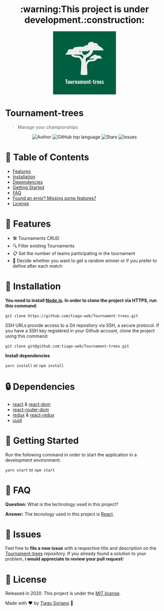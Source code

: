 <h1 align="center">:warning:This project is under development.:construction:</h1>
<p align="center">
   <img src=".github/logo.jpg" width="200"/>
</p>


# Tournament-trees

> Manage your championships

<p align="center">
   <a href="https://github.com/tiago-web" style="text-decoration: none">
    <img alt="Author" src="https://img.shields.io/badge/Author-tiago--web-008f00" />
   </a>
   
   <a href="#" style="text-decoration: none">
    <img alt="GitHub top language" src="https://img.shields.io/github/languages/top/tiago-web/Tournament-trees?color=008f00" />
   </a>
   
   <a href="https://github.com/tiago-web/Tournament-trees/stargazers" style="text-decoration: none">
    <img alt="Stars" src="https://img.shields.io/github/stars/tiago-web/Tournament-trees?color=008f00&style=flat" />
   </a>
   
   <a href="https://github.com/tiago-web/Tournament-trees/issues" style="text-decoration: none">
    <img alt="Issues" src="https://img.shields.io/github/issues/tiago-web/Tournament-trees?color=008f00&style=flat" />
   </a>
</p>

# :pushpin: Table of Contents

* [Features](#link-features)
* [Installation](#construction_worker-installation)
* [Dependencies](#lock-dependencies)
* [Getting Started](#checkered_flag-getting-started)
* [FAQ](#postbox-faq)
* [Found an error? Missing some features?](#hammer-issues)
* [License](#book-license)

# :link: Features

* 🛠 Tournaments CRUD
* 🔍 Filter existing Tournaments
* 📋 Set the number of teams participating in the tournament
* 🎰 Decide whether you want to get a random winner or if you prefer to define after each match

# :construction_worker: Installation

**You need to install [Node.js](https://nodejs.org/en/download/). In order to clone the project via HTTPS, run this command:**

```git clone https://github.com/tiago-web/Tournament-trees.git```

SSH URLs provide access to a Git repository via SSH, a secure protocol. If you have a SSH key registered in your Github account, clone the project using this command:

```git clone git@github.com:tiago-web/Tournament-trees.git```

**Install dependencies**

```yarn install``` or ```npm install```

# :lock: Dependencies

* [react](https://www.npmjs.com/package/react) & [react-dom](https://www.npmjs.com/package/react-dom)
* [react-router-dom](https://reacttraining.com/react-router/web/guides/quick-start)
* [redux](https://redux.js.org/) & [react-redux](https://react-redux.js.org/introduction/quick-start) 
* [uuid](https://www.npmjs.com/package/uuid)

# :checkered_flag: Getting Started

Run the following command in order to start the application in a development environment:

```yarn start``` or ```npm start```

# :postbox: FAQ

**Question:** What is the technology used in this project?

**Answer:** The tecnology used in this project is [React](https://reactjs.org/).

# :hammer: Issues

Feel free to **file a new issue** with a respective title and description on the [Tournament-trees](https://github.com/tiago-web/Tournament-trees/issues) repository. If you already found a solution to your problem, **i would appreciate to review your pull request**!

# :book: License

Released in 2020.
This project is under the [MIT license](https://github.com/tiago-web/Tournament-trees/blob/master/LICENSE).

Made with ❤️ by [Tiago Soriano](https://github.com/tiago-web) 🚀
